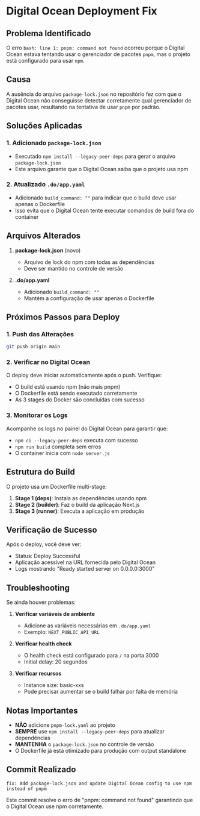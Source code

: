# Digital Ocean Deployment Fix

## Problema Identificado

O erro `bash: line 1: pnpm: command not found` ocorreu porque o Digital Ocean estava tentando usar o gerenciador de pacotes `pnpm`, mas o projeto está configurado para usar `npm`.

## Causa

A ausência do arquivo `package-lock.json` no repositório fez com que o Digital Ocean não conseguisse detectar corretamente qual gerenciador de pacotes usar, resultando na tentativa de usar `pnpm` por padrão.

## Soluções Aplicadas

### 1. Adicionado `package-lock.json`
- Executado `npm install --legacy-peer-deps` para gerar o arquivo `package-lock.json`
- Este arquivo garante que o Digital Ocean saiba que o projeto usa npm

### 2. Atualizado `.do/app.yaml`
- Adicionado `build_command: ""` para indicar que o build deve usar apenas o Dockerfile
- Isso evita que o Digital Ocean tente executar comandos de build fora do container

## Arquivos Alterados

1. **package-lock.json** (novo)
   - Arquivo de lock do npm com todas as dependências
   - Deve ser mantido no controle de versão

2. **.do/app.yaml**
   - Adicionado `build_command: ""`
   - Mantém a configuração de usar apenas o Dockerfile

## Próximos Passos para Deploy

### 1. Push das Alterações
```bash
git push origin main
```

### 2. Verificar no Digital Ocean
O deploy deve iniciar automaticamente após o push. Verifique:
- O build está usando npm (não mais pnpm)
- O Dockerfile está sendo executado corretamente
- As 3 stages do Docker são concluídas com sucesso

### 3. Monitorar os Logs
Acompanhe os logs no painel do Digital Ocean para garantir que:
- `npm ci --legacy-peer-deps` executa com sucesso
- `npm run build` completa sem erros
- O container inicia com `node server.js`

## Estrutura do Build

O projeto usa um Dockerfile multi-stage:

1. **Stage 1 (deps)**: Instala as dependências usando npm
2. **Stage 2 (builder)**: Faz o build da aplicação Next.js
3. **Stage 3 (runner)**: Executa a aplicação em produção

## Verificação de Sucesso

Após o deploy, você deve ver:
- Status: Deploy Successful
- Aplicação acessível na URL fornecida pelo Digital Ocean
- Logs mostrando "Ready started server on 0.0.0.0:3000"

## Troubleshooting

Se ainda houver problemas:

1. **Verificar variáveis de ambiente**
   - Adicione as variáveis necessárias em `.do/app.yaml`
   - Exemplo: `NEXT_PUBLIC_API_URL`

2. **Verificar health check**
   - O health check está configurado para `/` na porta 3000
   - Initial delay: 20 segundos

3. **Verificar recursos**
   - Instance size: basic-xxs
   - Pode precisar aumentar se o build falhar por falta de memória

## Notas Importantes

- **NÃO** adicione `pnpm-lock.yaml` ao projeto
- **SEMPRE** use `npm install --legacy-peer-deps` para atualizar dependências
- **MANTENHA** o `package-lock.json` no controle de versão
- O Dockerfile já está otimizado para produção com output standalone

## Commit Realizado

```
fix: Add package-lock.json and update Digital Ocean config to use npm instead of pnpm
```

Este commit resolve o erro de "pnpm: command not found" garantindo que o Digital Ocean use npm corretamente.

